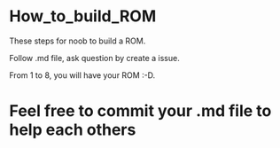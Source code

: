 # How_to_build_ROM

  These steps for noob to build a ROM.
  
  Follow .md file, ask question by create a issue.
  
  From 1 to 8, you will have your ROM :-D.

# Feel free to commit your .md file to help each others
